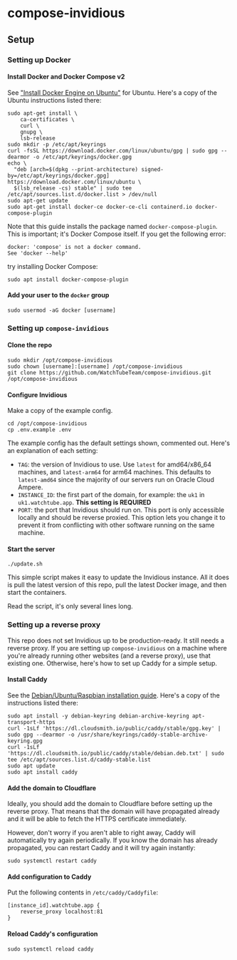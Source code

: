 # compose-invidious

## Setup

### Setting up Docker

#### Install Docker and Docker Compose v2

See ["Install Docker Engine on Ubuntu"][docker-install-guide] for Ubuntu. Here's
a copy of the Ubuntu instructions listed there:

[docker-install-guide]: https://docs.docker.com/engine/install/ubuntu/

```
sudo apt-get install \
    ca-certificates \
    curl \
    gnupg \
    lsb-release
sudo mkdir -p /etc/apt/keyrings
curl -fsSL https://download.docker.com/linux/ubuntu/gpg | sudo gpg --dearmor -o /etc/apt/keyrings/docker.gpg
echo \
  "deb [arch=$(dpkg --print-architecture) signed-by=/etc/apt/keyrings/docker.gpg] https://download.docker.com/linux/ubuntu \
  $(lsb_release -cs) stable" | sudo tee /etc/apt/sources.list.d/docker.list > /dev/null
sudo apt-get update
sudo apt-get install docker-ce docker-ce-cli containerd.io docker-compose-plugin
```

Note that this guide installs the package named `docker-compose-plugin`. This is
important; it's Docker Compose itself. If you get the following error:

```
docker: 'compose' is not a docker command.
See 'docker --help'
```

try installing Docker Compose:

```
sudo apt install docker-compose-plugin
```

#### Add your user to the `docker` group

```
sudo usermod -aG docker [username]
```

### Setting up `compose-invidious`

#### Clone the repo

```
sudo mkdir /opt/compose-invidious
sudo chown [username]:[username] /opt/compose-invidious
git clone https://github.com/WatchTubeTeam/compose-invidious.git /opt/compose-invidious
```

#### Configure Invidious

Make a copy of the example config.

```
cd /opt/compose-invidious
cp .env.example .env
```

The example config has the default settings shown, commented out. Here's an
explanation of each setting:

- `TAG`: the version of Invidious to use. Use `latest` for amd64/x86_64
  machines, and `latest-arm64` for arm64 machines. This defaults to
  `latest-amd64` since the majority of our servers run on Oracle Cloud Ampere.
- `INSTANCE_ID`: the first part of the domain, for example: the `uk1` in
  `uk1.watchtube.app`. **This setting is REQUIRED**
- `PORT`: the port that Invidious should run on. This port is only accessible
  locally and should be reverse proxied. This option lets you change it to
  prevent it from conflicting with other software running on the same machine.

#### Start the server

```
./update.sh
```

This simple script makes it easy to update the Invidious instance. All it does
is pull the latest version of this repo, pull the latest Docker image, and then
start the containers.

Read the script, it's only several lines long.

### Setting up a reverse proxy

This repo does not set Invidious up to be production-ready. It still needs a
reverse proxy. If you are setting up `compose-invidious` on a machine where
you're already running other websites (and a reverse proxy), use that existing
one. Otherwise, here's how to set up Caddy for a simple setup.

#### Install Caddy

See the [Debian/Ubuntu/Raspbian installation guide][caddy-install-guide]. Here's
a copy of the instructions listed there:

[caddy-install-guide]: https://caddyserver.com/docs/install#debian-ubuntu-raspbian

```
sudo apt install -y debian-keyring debian-archive-keyring apt-transport-https
curl -1sLf 'https://dl.cloudsmith.io/public/caddy/stable/gpg.key' | sudo gpg --dearmor -o /usr/share/keyrings/caddy-stable-archive-keyring.gpg
curl -1sLf 'https://dl.cloudsmith.io/public/caddy/stable/debian.deb.txt' | sudo tee /etc/apt/sources.list.d/caddy-stable.list
sudo apt update
sudo apt install caddy
```

#### Add the domain to Cloudflare

Ideally, you should add the domain to Cloudflare before setting up the reverse
proxy. That means that the domain will have propagated already and it will be
able to fetch the HTTPS certificate immediately.

However, don't worry if you aren't able to right away, Caddy will automatically
try again periodically. If you know the domain has already propagated, you can
restart Caddy and it will try again instantly:

```
sudo systemctl restart caddy
```

#### Add configuration to Caddy

Put the following contents in `/etc/caddy/Caddyfile`:

```caddyfile
[instance_id].watchtube.app {
    reverse_proxy localhost:81
}
```

#### Reload Caddy's configuration

```
sudo systemctl reload caddy
```
